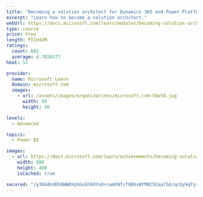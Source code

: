 ```yaml
---
title: "Becoming a solution architect for Dynamics 365 and Power Platform"
excerpt: "Learn how to become a solution architect."
webUrl: https://docs.microsoft.com/learn/modules/becoming-solution-architect/
type: course
price: Free
length: PT1H43M
ratings:
  count: 602
  average: 4.7026577
heat: 51

provider:
  name: Microsoft Learn
  domain: microsoft.com
  images:
    - url: /assets/images/organizations/microsoft.com-50x50.jpg
      width: 50
      height: 50

levels:
  - Advanced

topics:
  - Power BI

images:
  - url: https://docs.microsoft.com/learn/achievements/becoming-solution-architect-social.png
    width: 800
    height: 400
    isCached: true

secured: "/y386AhdEh8WWRXpbGoEh60YxO+/wmFNfcf9DbxWYMNC5Eaa7SA/qcQy9qTyrLhcks3igocvWibjox0c1+MjagN8NC67ZSV87jjVlX8LxojN4l3NTV3S2Nj5H7j3B8XUybdkvSf1inaB5sr9gb3rUusiWRU7ROEiiKWmwoT8JNAe6DzUtfc0XnwE+N7KPNLJaMqhNXah4bDYDZ28m6PO9GHkd3gbpZHtzitpvT3mbYegfh2db7bEJ7PiwjjG+RNAFNrUHC0ka7mwgLgaO1/dPpfmT5SOfkcndTdSaKvNERoeQe+YVtOnfjcLmnYxMTQ1pDWlnFo7RFMh1h4vO+j3xp4PJvk9TOIFX6qVtgcI/qDV2IVe0AgO8Swsm3656B1H56cFunztghhxNl6s/1FGV73vzk8TSEEyRLVg/gdbTNk=;t1EU7uKeo3td1oYzt0KH6A=="
---
```


